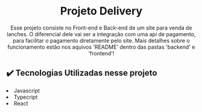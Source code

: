 # <h1 align="center">Projeto Delivery</h1>

<p align="center">Esse projeto consiste no Front-end e Back-end de um site para venda de lanches. O diferencial dele vai ser a integração com uma api de pagamento, para facilitar o pagamento diretamente pelo site. Mais detalhes sobre o funcionamento estão nos aquivos 'README' dentro das pastas 'backend' e 'frontend'!</p>

<h2>✔️ Tecnologias Utilizadas nesse projeto</h2>

<li>Javascript</li>
<li>Typecript</li>
<li>React</li>